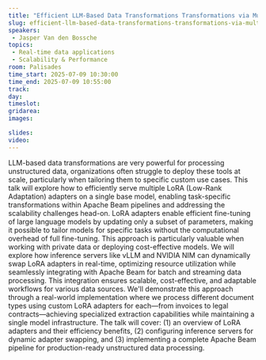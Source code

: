 ```yaml
---
title: "Efficient LLM-Based Data Transformations Transformations via Multiple LoRA Adapters"
slug: efficient-llm-based-data-transformations-transformations-via-multiple-lora-adapters
speakers:
 - Jasper Van den Bossche
topics:
 - Real-time data applications
 - Scalability & Performance
room: Palisades
time_start: 2025-07-09 10:30:00
time_end: 2025-07-09 10:55:00
track: 
day: 
timeslot: 
gridarea: 
images: 

slides:
video:
---
```


LLM-based data transformations are very powerful for processing unstructured data, organizations often struggle to deploy these tools at scale, particularly when tailoring them to specific custom use cases. This talk will explore how to efficiently serve multiple LoRA (Low-Rank Adaptation) adapters on a single base model, enabling task-specific transformations within Apache Beam pipelines and addressing the scalability challenges head-on.
LoRA adapters enable efficient fine-tuning of large language models by updating only a subset of parameters, making it possible to tailor models for specific tasks without the computational overhead of full fine-tuning. This approach is particularly valuable when working with private data or deploying cost-effective models.
We will explore how inference servers like vLLM and NVIDIA NIM can dynamically swap LoRA adapters in real-time, optimizing resource utilization while seamlessly integrating with Apache Beam for batch and streaming data processing. This integration ensures scalable, cost-effective, and adaptable workflows for various data sources.
We'll demonstrate this approach through a real-world implementation where we process different document types using custom LoRA adapters for each—from invoices to legal contracts—achieving specialized extraction capabilities while maintaining a single model infrastructure.
The talk will cover: (1) an overview of LoRA adapters and their efficiency benefits, (2) configuring inference servers for dynamic adapter swapping, and (3) implementing a complete Apache Beam pipeline for production-ready unstructured data processing.